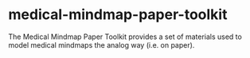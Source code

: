 # medical-mindmap-paper-toolkit
The Medical Mindmap Paper Toolkit provides a set of materials used to model medical mindmaps the analog way (i.e. on paper).
